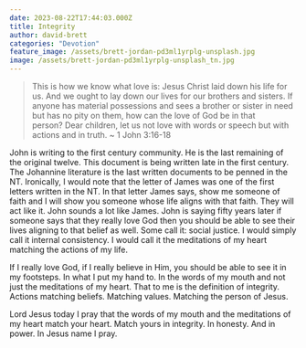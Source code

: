 ```yaml
---
date: 2023-08-22T17:44:03.000Z
title: Integrity
author: david-brett
categories: "Devotion"
feature_image: /assets/brett-jordan-pd3ml1yrplg-unsplash.jpg
image: /assets/brett-jordan-pd3ml1yrplg-unsplash_tn.jpg
---
```

> This is how we know what love is: Jesus Christ laid down his life for us. And we ought to lay down our lives for our brothers and sisters. If anyone has material possessions and sees a brother or sister in need but has no pity on them, how can the love of God be in that person? Dear children, let us not love with words or speech but with actions and in truth. ~ 1 John 3:16-18

<!-- more -->

John is writing to the first century community. He is the last remaining of the original twelve. This document is being written late in the first century. The Johannine literature is the last written documents to be penned in the NT. Ironically, I would note that the letter of James was one of the first letters written in the NT. In that letter James says, show me someone of faith and I will show you someone whose life aligns with that faith. They will act like it. John sounds a lot like James. John is saying fifty years later if someone says that they really love God then you should be able to see their lives aligning to that belief as well. Some call it: social justice. I would simply call it internal consistency. I would call it the meditations of my heart matching the actions of my life. 

If I really love God, if I really believe in Him, you should be able to see it in my footsteps. In what I put my hand to. In the words of my mouth and not just the meditations of my heart. That to me is the definition of integrity. Actions matching beliefs. Matching values. Matching the person of Jesus. 

Lord Jesus today I pray that the words of my mouth and the meditations of my heart match your heart. Match yours in integrity. In honesty. And in power. In Jesus name I pray.